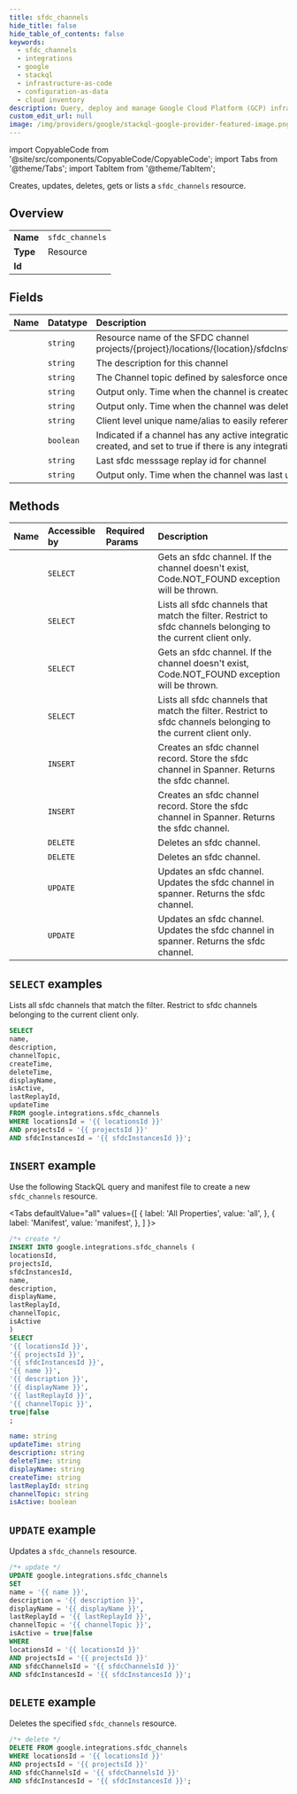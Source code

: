 ```yaml
---
title: sfdc_channels
hide_title: false
hide_table_of_contents: false
keywords:
  - sfdc_channels
  - integrations
  - google
  - stackql
  - infrastructure-as-code
  - configuration-as-data
  - cloud inventory
description: Query, deploy and manage Google Cloud Platform (GCP) infrastructure and resources using SQL
custom_edit_url: null
image: /img/providers/google/stackql-google-provider-featured-image.png
---
```


import CopyableCode from '@site/src/components/CopyableCode/CopyableCode';
import Tabs from '@theme/Tabs';
import TabItem from '@theme/TabItem';

Creates, updates, deletes, gets or lists a <code>sfdc_channels</code> resource.

## Overview
<table><tbody>
<tr><td><b>Name</b></td><td><code>sfdc_channels</code></td></tr>
<tr><td><b>Type</b></td><td>Resource</td></tr>
<tr><td><b>Id</b></td><td><CopyableCode code="google.integrations.sfdc_channels" /></td></tr>
</tbody></table>

## Fields
| Name | Datatype | Description |
|:-----|:---------|:------------|
| <CopyableCode code="name" /> | `string` | Resource name of the SFDC channel projects/{project}/locations/{location}/sfdcInstances/{sfdc_instance}/sfdcChannels/{sfdc_channel}. |
| <CopyableCode code="description" /> | `string` | The description for this channel |
| <CopyableCode code="channelTopic" /> | `string` | The Channel topic defined by salesforce once an channel is opened |
| <CopyableCode code="createTime" /> | `string` | Output only. Time when the channel is created |
| <CopyableCode code="deleteTime" /> | `string` | Output only. Time when the channel was deleted. Empty if not deleted. |
| <CopyableCode code="displayName" /> | `string` | Client level unique name/alias to easily reference a channel. |
| <CopyableCode code="isActive" /> | `boolean` | Indicated if a channel has any active integrations referencing it. Set to false when the channel is created, and set to true if there is any integration published with the channel configured in it. |
| <CopyableCode code="lastReplayId" /> | `string` | Last sfdc messsage replay id for channel |
| <CopyableCode code="updateTime" /> | `string` | Output only. Time when the channel was last updated |

## Methods
| Name | Accessible by | Required Params | Description |
|:-----|:--------------|:----------------|:------------|
| <CopyableCode code="projects_locations_products_sfdc_instances_sfdc_channels_get" /> | `SELECT` | <CopyableCode code="locationsId, productsId, projectsId, sfdcChannelsId, sfdcInstancesId" /> | Gets an sfdc channel. If the channel doesn't exist, Code.NOT_FOUND exception will be thrown. |
| <CopyableCode code="projects_locations_products_sfdc_instances_sfdc_channels_list" /> | `SELECT` | <CopyableCode code="locationsId, productsId, projectsId, sfdcInstancesId" /> | Lists all sfdc channels that match the filter. Restrict to sfdc channels belonging to the current client only. |
| <CopyableCode code="projects_locations_sfdc_instances_sfdc_channels_get" /> | `SELECT` | <CopyableCode code="locationsId, projectsId, sfdcChannelsId, sfdcInstancesId" /> | Gets an sfdc channel. If the channel doesn't exist, Code.NOT_FOUND exception will be thrown. |
| <CopyableCode code="projects_locations_sfdc_instances_sfdc_channels_list" /> | `SELECT` | <CopyableCode code="locationsId, projectsId, sfdcInstancesId" /> | Lists all sfdc channels that match the filter. Restrict to sfdc channels belonging to the current client only. |
| <CopyableCode code="projects_locations_products_sfdc_instances_sfdc_channels_create" /> | `INSERT` | <CopyableCode code="locationsId, productsId, projectsId, sfdcInstancesId" /> | Creates an sfdc channel record. Store the sfdc channel in Spanner. Returns the sfdc channel. |
| <CopyableCode code="projects_locations_sfdc_instances_sfdc_channels_create" /> | `INSERT` | <CopyableCode code="locationsId, projectsId, sfdcInstancesId" /> | Creates an sfdc channel record. Store the sfdc channel in Spanner. Returns the sfdc channel. |
| <CopyableCode code="projects_locations_products_sfdc_instances_sfdc_channels_delete" /> | `DELETE` | <CopyableCode code="locationsId, productsId, projectsId, sfdcChannelsId, sfdcInstancesId" /> | Deletes an sfdc channel. |
| <CopyableCode code="projects_locations_sfdc_instances_sfdc_channels_delete" /> | `DELETE` | <CopyableCode code="locationsId, projectsId, sfdcChannelsId, sfdcInstancesId" /> | Deletes an sfdc channel. |
| <CopyableCode code="projects_locations_products_sfdc_instances_sfdc_channels_patch" /> | `UPDATE` | <CopyableCode code="locationsId, productsId, projectsId, sfdcChannelsId, sfdcInstancesId" /> | Updates an sfdc channel. Updates the sfdc channel in spanner. Returns the sfdc channel. |
| <CopyableCode code="projects_locations_sfdc_instances_sfdc_channels_patch" /> | `UPDATE` | <CopyableCode code="locationsId, projectsId, sfdcChannelsId, sfdcInstancesId" /> | Updates an sfdc channel. Updates the sfdc channel in spanner. Returns the sfdc channel. |

## `SELECT` examples

Lists all sfdc channels that match the filter. Restrict to sfdc channels belonging to the current client only.

```sql
SELECT
name,
description,
channelTopic,
createTime,
deleteTime,
displayName,
isActive,
lastReplayId,
updateTime
FROM google.integrations.sfdc_channels
WHERE locationsId = '{{ locationsId }}'
AND projectsId = '{{ projectsId }}'
AND sfdcInstancesId = '{{ sfdcInstancesId }}'; 
```

## `INSERT` example

Use the following StackQL query and manifest file to create a new <code>sfdc_channels</code> resource.

<Tabs
    defaultValue="all"
    values={[
        { label: 'All Properties', value: 'all', },
        { label: 'Manifest', value: 'manifest', },
    ]
}>
<TabItem value="all">

```sql
/*+ create */
INSERT INTO google.integrations.sfdc_channels (
locationsId,
projectsId,
sfdcInstancesId,
name,
description,
displayName,
lastReplayId,
channelTopic,
isActive
)
SELECT 
'{{ locationsId }}',
'{{ projectsId }}',
'{{ sfdcInstancesId }}',
'{{ name }}',
'{{ description }}',
'{{ displayName }}',
'{{ lastReplayId }}',
'{{ channelTopic }}',
true|false
;
```
</TabItem>
<TabItem value="manifest">

```yaml
name: string
updateTime: string
description: string
deleteTime: string
displayName: string
createTime: string
lastReplayId: string
channelTopic: string
isActive: boolean

```
</TabItem>
</Tabs>

## `UPDATE` example

Updates a <code>sfdc_channels</code> resource.

```sql
/*+ update */
UPDATE google.integrations.sfdc_channels
SET 
name = '{{ name }}',
description = '{{ description }}',
displayName = '{{ displayName }}',
lastReplayId = '{{ lastReplayId }}',
channelTopic = '{{ channelTopic }}',
isActive = true|false
WHERE 
locationsId = '{{ locationsId }}'
AND projectsId = '{{ projectsId }}'
AND sfdcChannelsId = '{{ sfdcChannelsId }}'
AND sfdcInstancesId = '{{ sfdcInstancesId }}';
```

## `DELETE` example

Deletes the specified <code>sfdc_channels</code> resource.

```sql
/*+ delete */
DELETE FROM google.integrations.sfdc_channels
WHERE locationsId = '{{ locationsId }}'
AND projectsId = '{{ projectsId }}'
AND sfdcChannelsId = '{{ sfdcChannelsId }}'
AND sfdcInstancesId = '{{ sfdcInstancesId }}';
```
